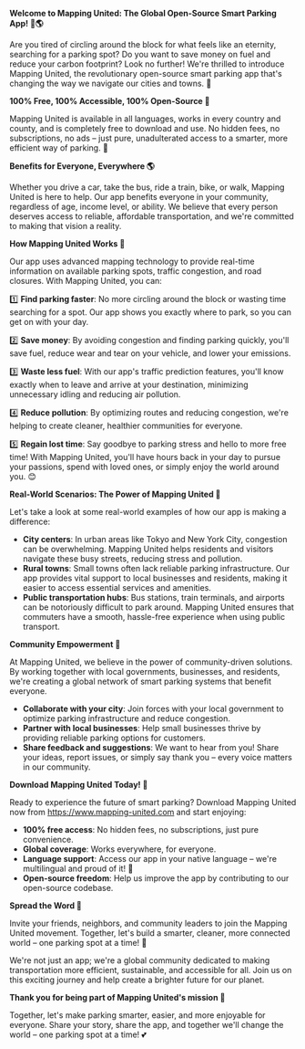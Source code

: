 **Welcome to Mapping United: The Global Open-Source Smart Parking App! 🚗🌎**

Are you tired of circling around the block for what feels like an eternity, searching for a parking spot? Do you want to save money on fuel and reduce your carbon footprint? Look no further! We're thrilled to introduce Mapping United, the revolutionary open-source smart parking app that's changing the way we navigate our cities and towns. 🌟

**100% Free, 100% Accessible, 100% Open-Source 🤝**

Mapping United is available in all languages, works in every country and county, and is completely free to download and use. No hidden fees, no subscriptions, no ads – just pure, unadulterated access to a smarter, more efficient way of parking. 🙌

**Benefits for Everyone, Everywhere 🌎**

Whether you drive a car, take the bus, ride a train, bike, or walk, Mapping United is here to help. Our app benefits everyone in your community, regardless of age, income level, or ability. We believe that every person deserves access to reliable, affordable transportation, and we're committed to making that vision a reality.

**How Mapping United Works 🤔**

Our app uses advanced mapping technology to provide real-time information on available parking spots, traffic congestion, and road closures. With Mapping United, you can:

1️⃣ **Find parking faster**: No more circling around the block or wasting time searching for a spot. Our app shows you exactly where to park, so you can get on with your day.

2️⃣ **Save money**: By avoiding congestion and finding parking quickly, you'll save fuel, reduce wear and tear on your vehicle, and lower your emissions.

3️⃣ **Waste less fuel**: With our app's traffic prediction features, you'll know exactly when to leave and arrive at your destination, minimizing unnecessary idling and reducing air pollution.

4️⃣ **Reduce pollution**: By optimizing routes and reducing congestion, we're helping to create cleaner, healthier communities for everyone.

5️⃣ **Regain lost time**: Say goodbye to parking stress and hello to more free time! With Mapping United, you'll have hours back in your day to pursue your passions, spend with loved ones, or simply enjoy the world around you. 😊

**Real-World Scenarios: The Power of Mapping United 🌟**

Let's take a look at some real-world examples of how our app is making a difference:

* **City centers**: In urban areas like Tokyo and New York City, congestion can be overwhelming. Mapping United helps residents and visitors navigate these busy streets, reducing stress and pollution.
* **Rural towns**: Small towns often lack reliable parking infrastructure. Our app provides vital support to local businesses and residents, making it easier to access essential services and amenities.
* **Public transportation hubs**: Bus stations, train terminals, and airports can be notoriously difficult to park around. Mapping United ensures that commuters have a smooth, hassle-free experience when using public transport.

**Community Empowerment 🌟**

At Mapping United, we believe in the power of community-driven solutions. By working together with local governments, businesses, and residents, we're creating a global network of smart parking systems that benefit everyone.

* **Collaborate with your city**: Join forces with your local government to optimize parking infrastructure and reduce congestion.
* **Partner with local businesses**: Help small businesses thrive by providing reliable parking options for customers.
* **Share feedback and suggestions**: We want to hear from you! Share your ideas, report issues, or simply say thank you – every voice matters in our community.

**Download Mapping United Today! 📱**

Ready to experience the future of smart parking? Download Mapping United now from https://www.mapping-united.com and start enjoying:

* **100% free access**: No hidden fees, no subscriptions, just pure convenience.
* **Global coverage**: Works everywhere, for everyone.
* **Language support**: Access our app in your native language – we're multilingual and proud of it! 💬
* **Open-source freedom**: Help us improve the app by contributing to our open-source codebase.

**Spread the Word 📢**

Invite your friends, neighbors, and community leaders to join the Mapping United movement. Together, let's build a smarter, cleaner, more connected world – one parking spot at a time! 💚

We're not just an app; we're a global community dedicated to making transportation more efficient, sustainable, and accessible for all. Join us on this exciting journey and help create a brighter future for our planet.

**Thank you for being part of Mapping United's mission 🌟**

Together, let's make parking smarter, easier, and more enjoyable for everyone. Share your story, share the app, and together we'll change the world – one parking spot at a time! 💕